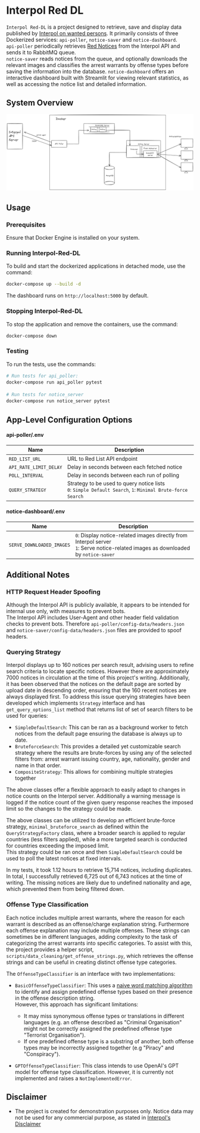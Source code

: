 # Interpol Red DL


`Interpol Red-DL` is a project designed to retrieve, save and display data published by [Interpol on wanted persons](https://www.interpol.int/How-we-work/Notices/Red-Notices/). It primarily consists of three Dockerized services: `api-poller`, `notice-saver` and `notice-dashboard`.  
`api-poller` periodically retrieves [Red Notices](https://www.interpol.int/How-we-work/Notices/Red-Notices/View-Red-Notices) from the Interpol API and sends it to RabbitMQ queue.  
`notice-saver` reads notices from the queue, and optionally downloads the relevant images and classifies the arrest warrants by offense types before saving the information into the database. 
`notice-dashboard` offers an interactive dashboard built with Streamlit for viewing relevant statistics, as well as accessing the notice list and detailed information.

## System Overview
![High-Level Docker Diagram](docs/images/High-Level-Docker-Diagram.png)

## Usage

### Prerequisites
Ensure that Docker Engine is installed on your system.

### Running Interpol-Red-DL
To build and start the dockerized applications in detached mode, use the command:
```bash
docker-compose up --build -d
```
The dashboard runs on `http://localhost:5000` by default.
### Stopping Interpol-Red-DL
To stop the application and remove the containers, use the command:
```bash
docker-compose down
```
### Testing
To run the tests, use the commands:
```bash
# Run tests for api_poller:
docker-compose run api_poller pytest

# Run tests for notice_server
docker-compose run notice_server pytest
```
## App-Level Configuration Options
#### api-poller/.env
| Name                    | Description                                                |
| ----------------------- | ---------------------------------------------------------- |
| `RED_LIST_URL`          | URL to Red List API endpoint                           |
| `API_RATE_LIMIT_DELAY`  | Delay in seconds between each fetched notice           |
| `POLL_INTERVAL`         | Delay in seconds between each run of polling           |
| `QUERY_STRATEGY`        | Strategy to be used to query notice lists <br>`0`: `Simple Default Search`, `1`: `Minimal Brute-force Search` |

#### notice-dashboard/.env
| Name                          | Description                                              |
| ----------------------------- | ---------------------------------------------------------|
| `SERVE_DOWNLOADED_IMAGES`        | `0`: Display notice-related images directly from Interpol server <br>`1`: Serve notice-related images as downloaded by `notice-saver`  |


## Additional Notes
### HTTP Request Header Spoofing
Although the Interpol API is publicly available, it appears to be intended for internal use only, with measures to prevent bots.  
The Interpol API includes User-Agent and other header field validation checks to prevent bots. Therefore `api-poller/config-data/headers.json` and ``notice-saver/config-data/headers.json`` files are provided to spoof headers.


### Querying Strategy
Interpol displays up to 160 notices per search result, advising users to refine search criteria to locate specific notices. However there are approximately 7000 notices in circulation at the time of this project's writing. Additionally, it has been observed that the notices on the default page are sorted by upload date in descending order, ensuring that the 160 recent notices are always displayed first.
To address this issue querying strategies have been developed which implements `Strategy` interface and has `get_query_options_list` method that returns list of set of search filters to be used for queries:
- `SimpleDefaultSearch`: This can be ran as a background worker to fetch notices from the default page ensuring the database is always up to date.
- `BruteforceSearch`: This provides a detailed yet customizable search strategy where the results are brute-forces by using any of the selected filters from: arrest warrant issuing country, age, nationality, gender and name in that order.
- `CompositeStrategy`: This allows for combining multiple strategies together   

The above classes offer a flexible approach to easily adapt to changes in notice counts on the Interpol server. Additionally a warning message is logged if the notice count of the given query response reaches the imposed limit so the changes to the strategy could be made.

The above classes can be utilized to develop an efficient brute-force strategy, `minimal_bruteforce_search`  as defined within the `QueryStrategyFactory` class, where a broader search is applied to regular countries (less filters applied), while a more targeted search is conducted for countries exceeding the imposed limit.  
This strategy could be ran once and then `SimpleDefaultSearch` could be used to poll the latest notices at fixed intervals.

In my tests, it took 1.12 hours to retrieve 15,714 notices, including duplicates. In total, I successfully retrieved 6,725 out of 6,743 notices at the time of writing. The missing notices are likely due to undefined nationality and age, which prevented them from being filtered down.

### Offense Type Classification
Each notice includes multiple arrest warrants, where the reason for each warrant is described as an offense/charge explanation string. Furthermore each offense explanation may include multiple offenses. These strings can sometimes be in different languages, adding complexity to the task of categorizing the arrest warrants into specific categories. To assist with this, the project provides a helper script, `scripts/data_cleaning/get_offense_strings.py`, which retrieves the offense strings and can be useful in creating distinct offense type categories.

The `OffenseTypeClassifier` is an interface with two implementations:
- `BasicOffenseTypeClassifier`: This uses a [naive word matching algorithm](https://en.wikipedia.org/wiki/String-searching_algorithm#Naive_string_search) to identify and assign predefined offense types based on their presence in the offense description string.  
However, this approach has significant limitations:  
  - It may miss synonymous offense types or translations in different languages (e.g. an offense described as "Criminal Organisation" might not be correctly assigned the predefined offense type "Terrorist Organisation").  
  - If one predefined offense type is a substring of another, both offense types may be incorrectly assigned together (e.g "Piracy" and "Conspiracy").

- `GPTOffenseTypeClassifier`: This class intends to use OpenAI's GPT model for offense type classification. However, it is currently not implemented and raises a `NotImplementedError`.

## Disclaimer
- The project is created for demonstration purposes only. Notice data may not be used for any commercial purpose, as stated in [Interpol's Disclaimer](https://www.interpol.int/How-we-work/Notices/Red-Notices/View-Red-Notices)